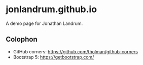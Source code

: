 # jonlandrum.github.io
A demo page for Jonathan Landrum.

## Colophon
* GitHub corners: https://github.com/tholman/github-corners
* Bootstrap 5: https://getbootstrap.com/
